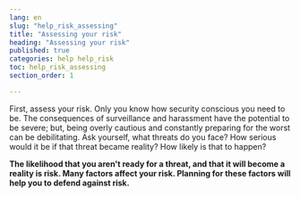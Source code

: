 ```yaml
---
lang: en
slug: "help_risk_assessing"
title: "Assessing your risk"
heading: "Assessing your risk"
published: true
categories: help help_risk
toc: help_risk_assessing
section_order: 1

---
```


First, assess your risk. Only you know how security conscious you need to be. The consequences of surveillance and harassment have the potential to be severe; but, being overly cautious and constantly preparing for the worst can be debilitating. Ask yourself, what threats do you face? How serious would it be if that threat became reality? How likely is that to happen?

**The likelihood that you aren't ready for a threat, and that it will become a reality is risk. Many factors affect your risk. Planning for these factors will help you to defend against risk.**